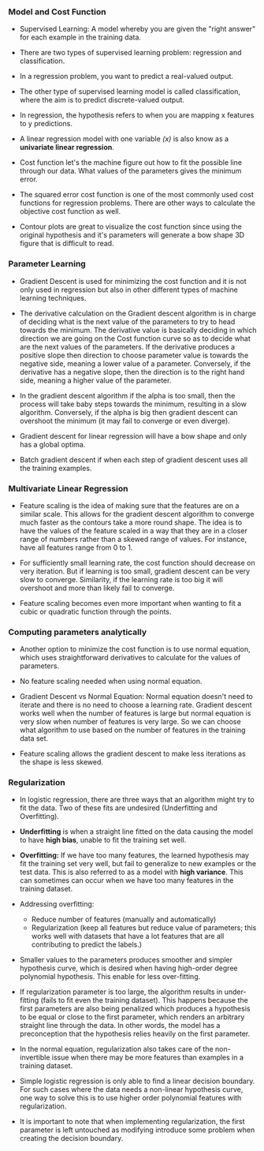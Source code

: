 ### Model and Cost Function

* Supervised Learning: A model whereby you are given the "right answer" for each example in the training data.

* There are two types of supervised learning problem: regression and classification.

* In a regression problem, you want to predict a real-valued output.

* The other type of supervised learning model is called classification, where the aim is to predict discrete-valued output.

* In regression, the hypothesis refers to when you are mapping x features to y predictions.

* A linear regression model with one variable *(x)* is also know as a **univariate linear regression**.

* Cost function let's the machine figure out how to fit the possible line through our data. What values of the parameters gives the minimum error.

* The squared error cost function is one of the most commonly used cost functions for regression problems. There are other ways to calculate the objective cost function as well. 

* Contour plots are great to visualize the cost function since using the original hypothesis and it's parameters will generate a bow shape 3D figure that is difficult to read. 


### Parameter Learning

* Gradient Descent is used for minimizing the cost function and it is not only used in regression but also in other different types of machine learning techniques. 

* The derivative calculation on the Gradient descent algorithm is in charge of deciding what is the next value of the parameters to try to head towards the minimum. The derivative value is basically deciding in which direction we are going on the Cost function curve so as to decide what are the next values of the parameters. If the derivative produces a positive slope then direction to choose parameter value is towards the negative side, meaning a lower value of a parameter. Conversely, if the derivative has a negative slope, then the direction is to the right hand side, meaning a higher value of the parameter. 

* In the gradient descent algorithm if the alpha is too small, then the process will take baby steps towards the minimum, resulting in a slow algorithm. Conversely, if the alpha is big then gradient descent can overshoot the minimum (it may fail to converge or even diverge).

* Gradient descent for linear regression will have a bow shape and only has a global optima. 

* Batch gradient descent if when each step of gradient descent uses all the training examples. 

### Multivariate Linear Regression

* Feature scaling is the idea of making sure that the features are on a similar scale. This allows for the gradient descent algorithm to converge much faster as the contours take a more round shape. The idea is to have the values of the feature scaled in a way that they are in a closer range of numbers rather than a skewed range of values. For instance, have all features range from 0 to 1. 

* For sufficiently small learning rate, the cost function should decrease on very iteration. But if learning is too small, gradient descent can be very slow to converge. Similarity, if the learning rate is too big it will overshoot and more than likely fail to converge. 

* Feature scaling becomes even more important when wanting to fit a cubic or quadratic function through the points. 

### Computing parameters analytically

* Another option to minimize the cost function is to use normal equation, which uses straightforward derivatives to calculate for the values of parameters. 

* No feature scaling needed when using normal equation.

* Gradient Descent vs Normal Equation: Normal equation doesn't need to iterate and there is no need to choose a learning rate. Gradient descent works well when the number of features is large but normal equation is very slow when number of features is very large. So we can choose what algorithm to use based on the number of features in the training data set. 


* Feature scaling allows the gradient descent to make less iterations as the shape is less skewed. 

### Regularization

* In logistic regression, there are three ways that an algorithm might try to fit the data. Two of these fits are undesired (Underfitting and Overfitting). 

* **Underfitting** is when a straight line fitted on the data causing the model to have **high bias**, unable to fit the training set well. 

* **Overfitting:** If we have too many features, the learned hypothesis may fit the training set very well, but fail to generalize to new examples or the test data. This is also referred to as a model with **high variance**. This can sometimes can occur when we have too many features in the training dataset.

* Addressing overfitting:
  - Reduce number of features (manually and automatically)
  - Regularization (keep all features but reduce value of parameters; this works well with datasets that have a lot features that are all contributing to predict the labels.)

* Smaller values to the parameters produces smoother and simpler hypothesis curve, which is desired when having high-order degree polynomial hypothesis. This enable for less over-fitting. 

* If regularization parameter is too large, the algorithm results in under-fitting (fails to fit even the training dataset). This happens because the first parameters are also being penalized which produces a hypothesis to be equal or close to the first parameter, which renders an arbitrary straight line through the data. In other words, the model has a preconception that the hypothesis relies heavily on the first parameter. 

* In the normal equation, regularization also takes care of the non-invertible issue when there may be more features than examples in a training dataset.

* Simple logistic regression is only able to find a linear decision boundary. For such cases where the data needs a non-linear hypothesis curve, one way to solve this is to use higher order polynomial features with regularization. 

* It is important to note that when implementing regularization, the first parameter is left untouched as modifying introduce some problem when creating the decision boundary.




